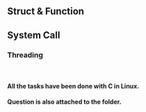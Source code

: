<!DOCTYPE html>
<html>
<body>
<h2>Struct & Function</h2>
<h2>System Call</h2>
<h3>Threading</h3>
<br>
<h4>All the tasks have been done with C in Linux.</h4>
<h4>Question is also attached to the folder.</h4>
</body>
</html>

